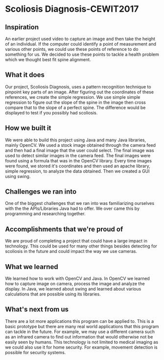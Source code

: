 # Scoliosis Diagnosis-CEWIT2017

## Inspiration
An earlier project used video to capture an image and then take the height of an individual. If the computer could identify a point of measurement and various other points, we could use these points of reference to do something for us. We decided to use these points to tackle a health problem which we thought best fit spine alignment.

## What it does
Our project, Scoliosis Diagnosis, uses a pattern recognition technique to pinpoint key parts of an image. After figuring out the coordinates of these references, we create the simple regression. We use simple simple regression to figure out the slope of the spine in the image then cross compare that to the slope of a perfect spine. The difference would be displayed to test if you possibly had scoliosis.

## How we built it
We were able to build this project using Java and many Java libraries, mainly OpenCV. We used a stock image obtained through the camera feed and then had a final image that the user could select. The final image was used to detect similar images in the camera feed. The final images were found using a formula that was in the OpenCV library. Every time images were found, we stored it's coordinates and then used an apache library, simple regression, to analyze the data obtained. Then we created a GUI using swing.

## Challenges we ran into
One of the biggest challenges that we ran into was familiarizing ourselves with the the APIs/Libraries Java had to offer. We over came this by programming and researching together.

## Accomplishments that we're proud of
We are proud of completing a project that could have a large impact in technology. This could be used for many other things besides detecting for scoliosis in the future and could impact the way we use cameras.

## What we learned
We learned how to work with OpenCV and Java. In OpenCV we learned how to capture image on camera, process the image and analyze the display. In Java, we learned about swing and learned about various calculations that are possible using its libraries.

## What's next from us
There are a lot more applications this program can be applied to. This is a basic prototype but there are many real world applications that this program can tackle in the future. For example, we may use a different camera such as an infrared camera to find out information that would otherwise not be easily seen by humans. This technology is not limited to medical imaging as we could also use it for home security. For example, movement detection is possible for security systems.
